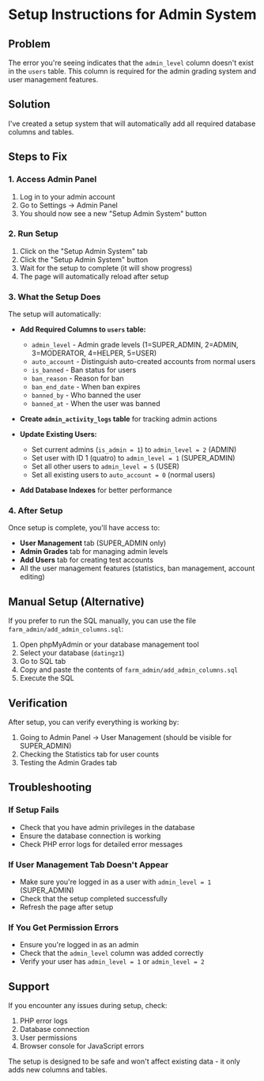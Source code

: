 # Setup Instructions for Admin System

## Problem
The error you're seeing indicates that the `admin_level` column doesn't exist in the `users` table. This column is required for the admin grading system and user management features.

## Solution
I've created a setup system that will automatically add all required database columns and tables.

## Steps to Fix

### 1. Access Admin Panel
1. Log in to your admin account
2. Go to Settings → Admin Panel
3. You should now see a new "Setup Admin System" button

### 2. Run Setup
1. Click on the "Setup Admin System" tab
2. Click the "Setup Admin System" button
3. Wait for the setup to complete (it will show progress)
4. The page will automatically reload after setup

### 3. What the Setup Does
The setup will automatically:

- **Add Required Columns to `users` table:**
  - `admin_level` - Admin grade levels (1=SUPER_ADMIN, 2=ADMIN, 3=MODERATOR, 4=HELPER, 5=USER)
  - `auto_account` - Distinguish auto-created accounts from normal users
  - `is_banned` - Ban status for users
  - `ban_reason` - Reason for ban
  - `ban_end_date` - When ban expires
  - `banned_by` - Who banned the user
  - `banned_at` - When the user was banned

- **Create `admin_activity_logs` table** for tracking admin actions

- **Update Existing Users:**
  - Set current admins (`is_admin = 1`) to `admin_level = 2` (ADMIN)
  - Set user with ID 1 (quatro) to `admin_level = 1` (SUPER_ADMIN)
  - Set all other users to `admin_level = 5` (USER)
  - Set all existing users to `auto_account = 0` (normal users)

- **Add Database Indexes** for better performance

### 4. After Setup
Once setup is complete, you'll have access to:

- **User Management** tab (SUPER_ADMIN only)
- **Admin Grades** tab for managing admin levels
- **Add Users** tab for creating test accounts
- All the user management features (statistics, ban management, account editing)

## Manual Setup (Alternative)
If you prefer to run the SQL manually, you can use the file `farm_admin/add_admin_columns.sql`:

1. Open phpMyAdmin or your database management tool
2. Select your database (`datingz1`)
3. Go to SQL tab
4. Copy and paste the contents of `farm_admin/add_admin_columns.sql`
5. Execute the SQL

## Verification
After setup, you can verify everything is working by:

1. Going to Admin Panel → User Management (should be visible for SUPER_ADMIN)
2. Checking the Statistics tab for user counts
3. Testing the Admin Grades tab

## Troubleshooting

### If Setup Fails
- Check that you have admin privileges in the database
- Ensure the database connection is working
- Check PHP error logs for detailed error messages

### If User Management Tab Doesn't Appear
- Make sure you're logged in as a user with `admin_level = 1` (SUPER_ADMIN)
- Check that the setup completed successfully
- Refresh the page after setup

### If You Get Permission Errors
- Ensure you're logged in as an admin
- Check that the `admin_level` column was added correctly
- Verify your user has `admin_level = 1` or `admin_level = 2`

## Support
If you encounter any issues during setup, check:
1. PHP error logs
2. Database connection
3. User permissions
4. Browser console for JavaScript errors

The setup is designed to be safe and won't affect existing data - it only adds new columns and tables.
